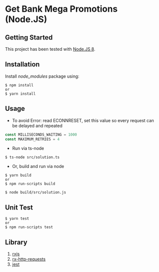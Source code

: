 # Get Bank Mega Promotions (Node.JS) #

## Getting Started

This project has been tested with [Node.JS 8][nodejs].

[nodejs]: https://nodejs.org/dist/latest-v8.x/docs/api/

## Installation
Install _node_modules_ package using:
```shell script
$ npm install
or 
$ yarn install
```

## Usage
- To avoid Error: read ECONNRESET, set this value so every request can be delayed and repeated
```typescript
const MILLISECONDS_WAITING = 1000
const MAXIMUM_RETRIES = 4
```

- Run via ts-node
```shell script
$ ts-node src/solution.ts
```

- Or, build and run via node
```shell script
$ yarn build
or
$ npm run-scripts build

$ node build/src/solution.js 
```

## Unit Test
```shell script
$ yarn test
or
$ npm run-scripts test
```

## Library
1. [rxjs][rxjs]
2. [rx-http-requests][rx-http-requests]
3. [jest][jest]

[rxjs]: "https://github.com/ReactiveX/rxjs"
[rx-http-requests]: "https://github.com/akanass/rx-http-request/"
[jest]: "https://github.com/facebook/jest"
